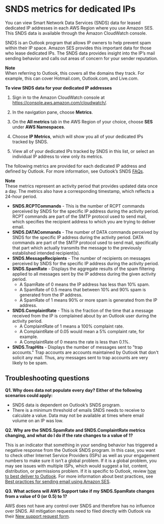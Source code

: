 # SNDS metrics for dedicated IPs<a name="snds-metrics-dedicated-ips"></a>

You can view Smart Network Data Services \(SNDS\) data for leased dedicated IP addresses in each AWS Region where you use Amazon SES\. This SNDS data is available through the Amazon CloudWatch console\.

SNDS is an Outlook program that allows IP owners to help prevent spam within their IP space\. Amazon SES provides this important data for those who lease dedicated IPs\. The SNDS data provides insight into the IP’s mail sending behavior and calls out areas of concern for your sender reputation\.

**Note**  
When referring to Outlook, this covers all the domains they track\. For example, this can cover Hotmail\.com, Outlook\.com, and Live\.com\.

**To view SNDS data for your dedicated IP addresses**

1. Sign in to the Amazon CloudWatch console at [https://console\.aws\.amazon\.com/cloudwatch/](https://console.aws.amazon.com/cloudwatch/)\.

1. In the navigation pane, choose **Metrics**\.

1. On the **All metrics** tab in the AWS Region of your choice, choose **SES** under **AWS Namespaces**\.

1. Choose **IP Metrics**, which will show you all of your dedicated IPs tracked by SNDS\.

1. View all of your dedicated IPs tracked by SNDS in this list, or select an individual IP address to view only its metrics\.

The following metrics are provided for each dedicated IP address and defined by Outlook\. For more information, see Outlook’s SNDS [FAQs](https://sendersupport.olc.protection.outlook.com/snds/FAQ.aspx#DataProvided)\.

**Note**  
These metrics represent an activity period that provides updated data once a day\. The metrics also have a corresponding timestamp, which reflects a 24\-hour period\.
+ **SNDS\.RCPTCommands** \- This is the number of RCPT commands perceived by SNDS for the specific IP address during the activity period\. RCPT commands are part of the SMTP protocol used to send mail, which specifies the recipient address to which you are trying to deliver email\.
+ **SNDS\.DATACommands** \- The number of DATA commands perceived by SNDS for the specific IP address during the activity period\. DATA commands are part of the SMTP protocol used to send mail, specifically that part which actually transmits the message to the previously established intended recipient\(s\)\.
+ **SNDS\.MessageRecipients** \- The number of recipients on messages perceived by SNDS for the specific IP address during the activity period\.
+ **SNDS\.SpamRate** \- Displays the aggregate results of the spam filtering applied to all messages sent by the IP address during the given activity period\. 
  + A SpamRate of 0 means the IP address has less than 10% spam\.
  + A SpamRate of 0\.5 means that between 10% and 90% spam is generated from the IP address\.
  + A SpamRate of 1 means 90% or more spam is generated from the IP address\.
+ **SNDS\.ComplaintRate** \- This is the fraction of the time that a message received from the IP is complained about by an Outlook user during the activity period\.
  + A ComplaintRate of 1 means a 100% complaint rate\.
  + A ComplaintRate of 0\.05 would mean a 5% complaint rate, for example\.
  + A ComplaintRate of 0 means the rate is less than 0\.1%\.
+ **SNDS\.TrapHits** \- Displays the number of messages sent to "trap accounts\." Trap accounts are accounts maintained by Outlook that don't solicit any mail\. Thus, any messages sent to trap accounts are very likely to be spam\.

## Troubleshooting questions<a name="troubleshooting-questions-snds"></a>

**Q1\. Why does data not populate every day? Either of the following scenarios could apply:**
+ SNDS data is dependent on Outlook’s SNDS program\.
+ There is a minimum threshold of emails SNDS needs to receive to calculate a value\. Data may not be available at times where email volume on an IP was low\.

**Q2\. Why are the SNDS\.SpamRate and SNDS\.ComplaintRate metrics changing, and what do I do if the rate changes to a value of 1?**

This is an indicator that something in your sending behavior has triggered a negative response from the Outlook SNDS program\. In this case, you want to check other Internet Service Providers \(ISPs\) as well as your engagement numbers to make sure it isn’t a global problem\. If it is a global problem, you may see issues with multiple ISPs, which would suggest a list, content, distribution, or permissions problem\. If it is specific to Outlook, review [how to best deliver to Outlook](https://sendersupport.olc.protection.outlook.com/pm/)\. For more information about best practices, see [Best practices for sending email using Amazon SES](best-practices.md)\.

**Q3\. What actions will AWS Support take if my SNDS\.SpamRate changes from a value of 0 \(or 0\.5\) to 1?**

AWS does not have any control over SNDS and therefore has no influence over SNDS\. All mitigation requests need to filed directly with Outlook via their [New support request form](https://support.microsoft.com/en-us/supportrequestform/8ad563e3-288e-2a61-8122-3ba03d6b8d75)\.